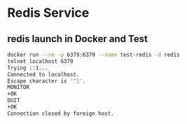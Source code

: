 # Redis Service

## redis launch in Docker and Test

```bash
docker run --rm -p 6379:6379 --name test-redis -d redis
telnet localhost 6379
Trying ::1...
Connected to localhost.
Escape character is '^]'.
MONITOR
+OK
QUIT
+OK
Connection closed by foreign host.
```
